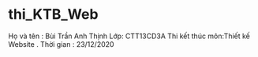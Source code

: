 # thi_KTB_Web
Họ và tên : Bùi Trần Anh Thịnh
Lớp: CTT13CD3A
Thi kết thúc môn:Thiết kế Website . Thời gian : 23/12/2020
